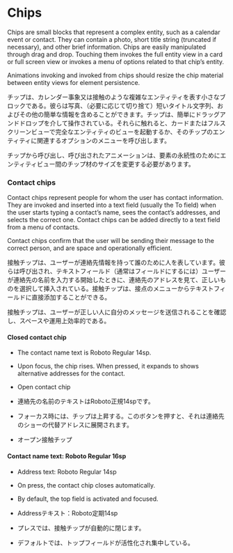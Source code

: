 Chips
===

Chips are small blocks that represent a complex entity, such as a calendar event or contact. They can contain a photo, short title string (truncated if necessary), and other brief information. Chips are easily manipulated through drag and drop. Touching them invokes the full entity view in a card or full screen view or invokes a menu of options related to that chip’s entity.

Animations invoking and invoked from chips should resize the chip material between entity views for element persistence.

チップは、カレンダー事象又は接触のような複雑なエンティティを表す小さなブロックである。彼らは写真、（必要に応じて切り捨て）短いタイトル文字列、およびその他の簡単な情報を含めることができます。チップは、簡単にドラッグアンドドロップを介して操作されている。それらに触れると、カードまたはフルスクリーンビューで完全なエンティティのビューを起動するか、そのチップのエンティティに関連するオプションのメニューを呼び出します。

チップから呼び出し、呼び出されたアニメーションは、要素の永続性のためにエンティティビュー間のチップ材のサイズを変更する必要があります。

### Contact chips

Contact chips represent people for whom the user has contact information. They are invoked and inserted into a text field (usually the To field) when the user starts typing a contact’s name, sees the contact’s addresses, and selects the correct one. Contact chips can be added directly to a text field from a menu of contacts.

Contact chips confirm that the user will be sending their message to the correct person, and are space and operationally efficient.

接触チップは、ユーザーが連絡先情報を持って誰のために人を表しています。彼らは呼び出され、テキストフィールド（通常はフィールドにするには）ユーザーが連絡先の名前を入力する開始したときに、連絡先のアドレスを見て、正しいものを選択して挿入されている。接触チップは、接点のメニューからテキストフィールドに直接添加することができる。

接触チップは、ユーザーが正しい人に自分のメッセージを送信されることを確認し、スペースや運用上効率的である。

#### Closed contact chip

* The contact name text is Roboto Regular 14sp.
* Upon focus, the chip rises. When pressed, it expands to shows alternative addresses for the contact.
* Open contact chip

* 連絡先の名前のテキストはRoboto正規14spです。
* フォーカス時には、チップは上昇する。このボタンを押すと、それは連絡先のショーの代替アドレスに展開されます。
* オープン接触チップ

#### Contact name text:  Roboto Regular 16sp

* Address text: Roboto Regular 14sp
* On press, the contact chip closes automatically.
* By default, the top field is activated and focused.

* Addressテキスト：Roboto定期14sp
* プレスでは、接触チップが自動的に閉じます。
* デフォルトでは、トップフィールドが活性化され集中している。